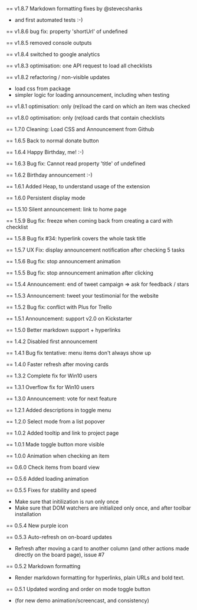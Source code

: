 == v1.8.7 Markdown formatting fixes by @stevecshanks
 * and first automated tests :-)

== v1.8.6 bug fix: property 'shortUrl' of undefined

== v1.8.5 removed console outputs

== v1.8.4 switched to google analytics

== v1.8.3 optimisation: one API request to load all checklists

== v1.8.2 refactoring / non-visible updates
 * load css from package
 * simpler logic for loading announcement, including when testing

== v1.8.1 optimisation: only (re)load the card on which an item was checked

== v1.8.0 optimisation: only (re)load cards that contain checklists

== 1.7.0 Cleaning: Load CSS and Announcement from Github

== 1.6.5 Back to normal donate button

== 1.6.4 Happy Birthday, me!  :-)

== 1.6.3 Bug fix: Cannot read property 'title' of undefined

== 1.6.2 Birthday announcement :-)

== 1.6.1 Added Heap, to understand usage of the extension

== 1.6.0 Persistent display mode

== 1.5.10 Silent announcement: link to home page

== 1.5.9 Bug fix: freeze when coming back from creating a card with checklist

== 1.5.8 Bug fix #34: hyperlink covers the whole task title

== 1.5.7 UX Fix: display announcement notification after checking 5 tasks

== 1.5.6 Bug fix: stop announcement animation

== 1.5.5 Bug fix: stop announcement animation after clicking

== 1.5.4 Announcement: end of tweet campaign => ask for feedback / stars

== 1.5.3 Announcement: tweet your testimonial for the website

== 1.5.2 Bug fix: conflict with Plus for Trello

== 1.5.1 Announcement: support v2.0 on Kickstarter

== 1.5.0 Better markdown support + hyperlinks

== 1.4.2 Disabled first announcement

== 1.4.1 Bug fix tentative: menu items don't always show up

== 1.4.0 Faster refresh after moving cards

== 1.3.2 Complete fix for Win10 users

== 1.3.1 Overflow fix for Win10 users

== 1.3.0 Announcement: vote for next feature

== 1.2.1 Added descriptions in toggle menu

== 1.2.0 Select mode from a list popover

== 1.0.2 Added tooltip and link to project page

== 1.0.1 Made toggle button more visible

== 1.0.0 Animation when checking an item

== 0.6.0 Check items from board view

== 0.5.6 Added loading animation

== 0.5.5 Fixes for stability and speed
 * Make sure that initilization is run only once 
 * Make sure that DOM watchers are initialized only once, and after toolbar installation

== 0.5.4 New purple icon

== 0.5.3 Auto-refresh on on-board updates
 * Refresh after moving a card to another column (and other actions made directly on the board page), issue #7

== 0.5.2 Markdown formatting
 * Render markdown formatting for hyperlinks, plain URLs and bold text.

== 0.5.1 Updated wording and order on mode toggle button
 * (for new demo animation/screencast, and consistency)
